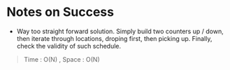 # Notes on Success
+ Way too straight forward solution.
  Simply build two counters up / down,
  then iterate through locations, droping first, then picking up.
  Finally, check the validity of such schedule. 

> Time : O(N) , Space : O(N)
